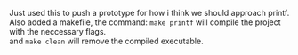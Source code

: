 Just used this to push a prototype for how i think we should approach printf.
Also added a makefile, the command:
`make printf` will compile the project with the neccessary flags.<br>
and `make clean` will remove the compiled executable.
